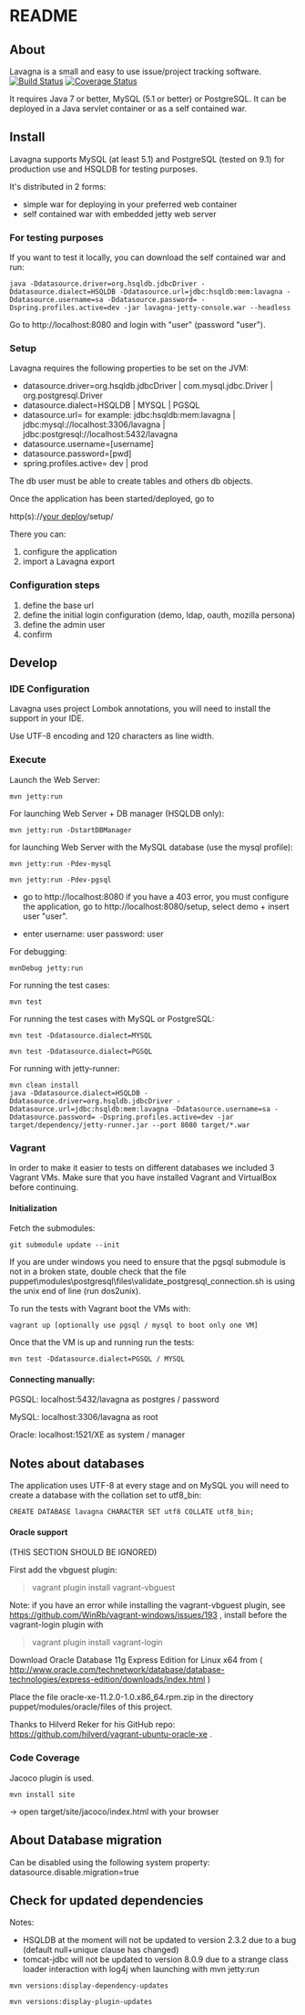 README
======

## About ##

Lavagna is a small and easy to use issue/project tracking software. [![Build Status](https://travis-ci.org/digitalfondue/lavagna.png?branch=master)](https://travis-ci.org/digitalfondue/lavagna) [![Coverage Status](https://coveralls.io/repos/digitalfondue/lavagna/badge.svg?branch=master)](https://coveralls.io/r/digitalfondue/lavagna?branch=master)

It requires Java 7 or better, MySQL (5.1 or better) or PostgreSQL. It can be deployed in a Java servlet container or as a self contained war.


## Install ##

Lavagna supports MySQL (at least 5.1) and PostgreSQL (tested on 9.1) for production use and HSQLDB for testing purposes.

It's distributed in 2 forms:

 - simple war for deploying in your preferred web container
 - self contained war with embedded jetty web server

### For testing purposes ###

If you want to test it locally, you can download the self contained war and run:

```
java -Ddatasource.driver=org.hsqldb.jdbcDriver -Ddatasource.dialect=HSQLDB -Ddatasource.url=jdbc:hsqldb:mem:lavagna -Ddatasource.username=sa -Ddatasource.password= -Dspring.profiles.active=dev -jar lavagna-jetty-console.war --headless
```

Go to http://localhost:8080 and login with "user" (password "user").

### Setup ###

Lavagna requires the following properties to be set on the JVM:

 - datasource.driver=org.hsqldb.jdbcDriver | com.mysql.jdbc.Driver | org.postgresql.Driver
 - datasource.dialect=HSQLDB | MYSQL | PGSQL
 - datasource.url= for example: jdbc:hsqldb:mem:lavagna | jdbc:mysql://localhost:3306/lavagna | jdbc:postgresql://localhost:5432/lavagna
 - datasource.username=[username]
 - datasource.password=[pwd]
 - spring.profiles.active= dev | prod

The db user must be able to create tables and others db objects.

Once the application has been started/deployed, go to

http(s)://[your deploy](:port)/setup/

There you can:

1. configure the application
2. import a Lavagna export

### Configuration steps ###

1. define the base url
2. define the initial login configuration (demo, ldap, oauth, mozilla persona)
3. define the admin user
4. confirm


## Develop ##

### IDE Configuration ###

Lavagna uses project Lombok annotations, you will need to install the support in your IDE.

Use UTF-8 encoding and 120 characters as line width.


### Execute ###

Launch the Web Server:

```
mvn jetty:run
```

For launching Web Server + DB manager (HSQLDB only):

```
mvn jetty:run -DstartDBManager
```

for launching Web Server with the MySQL database (use the mysql profile):

```
mvn jetty:run -Pdev-mysql
```
```
mvn jetty:run -Pdev-pgsql
```
- go to http://localhost:8080
  if you have a 403 error, you must configure the application,
  go to http://localhost:8080/setup, select demo + insert user "user".

- enter
	username: user
	password: user

For debugging:

```
mvnDebug jetty:run
```

For running the test cases:

```
mvn test
```

For running the test cases with MySQL or PostgreSQL:

```
mvn test -Ddatasource.dialect=MYSQL
```
```
mvn test -Ddatasource.dialect=PGSQL
```

For running with jetty-runner:

```
mvn clean install
java -Ddatasource.dialect=HSQLDB -Ddatasource.driver=org.hsqldb.jdbcDriver -Ddatasource.url=jdbc:hsqldb:mem:lavagna -Ddatasource.username=sa -Ddatasource.password= -Dspring.profiles.active=dev -jar target/dependency/jetty-runner.jar --port 8080 target/*.war
```

### Vagrant ###

In order to make it easier to tests on different databases we included 3 Vagrant VMs.
Make sure that you have installed Vagrant and VirtualBox before continuing.

#### Initialization ####

Fetch the submodules:

```
git submodule update --init
```

If you are under windows you need to ensure that the pgsql submodule is not in a broken state,
double check that the file puppet\modules\postgresql\files\validate_postgresql_connection.sh is using the
unix end of line (run dos2unix).

To run the tests with Vagrant boot the VMs with:

```
vagrant up [optionally use pgsql / mysql to boot only one VM]
```

Once that the VM is up and running run the tests:

```
mvn test -Ddatasource.dialect=PGSQL / MYSQL
```


#### Connecting manually: ####

PGSQL: localhost:5432/lavagna as postgres / password

MySQL: localhost:3306/lavagna as root

Oracle: localhost:1521/XE as system / manager

## Notes about databases ##

The application uses UTF-8 at every stage and on MySQL you will need to create a database with the collation set to utf8_bin:

```
CREATE DATABASE lavagna CHARACTER SET utf8 COLLATE utf8_bin;
```


#### Oracle support ####

(THIS SECTION SHOULD BE IGNORED)

First add the vbguest plugin:

> vagrant plugin install vagrant-vbguest

Note: if you have an error while installing the vagrant-vbguest plugin, see https://github.com/WinRb/vagrant-windows/issues/193 , install before the vagrant-login plugin with

> vagrant plugin install vagrant-login


Download Oracle Database 11g Express Edition for Linux x64 from ( http://www.oracle.com/technetwork/database/database-technologies/express-edition/downloads/index.html )

Place the file oracle-xe-11.2.0-1.0.x86_64.rpm.zip in the directory puppet/modules/oracle/files of this project.

Thanks to Hilverd Reker for his GitHub repo: https://github.com/hilverd/vagrant-ubuntu-oracle-xe .



### Code Coverage ###

Jacoco plugin is used.

```
mvn install site
```

-> open target/site/jacoco/index.html with your browser


## About Database migration ##

Can be disabled using the following system property: datasource.disable.migration=true


## Check for updated dependencies ##

Notes:

- HSQLDB at the moment will not be updated to version 2.3.2 due to a bug
  (default null+unique clause has changed)
- tomcat-jdbc will not be updated to version 8.0.9 due to a strange
  class loader interaction with log4j when launching with mvn jetty:run

```
mvn versions:display-dependency-updates
```
```
mvn versions:display-plugin-updates
```
